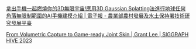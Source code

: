 [拿出手機一起燃燒你的3D無限宇宙!應用3D Gaussian Splatting法進行地球任何角落無限制範圍的AI手機建模介紹 | 電子報 - 農業部農村發展及水土保持署技術研究發展平臺](https://tech.ardswc.gov.tw/EPaper/Home/EPaper?PaperID=fa859c83-f681-43cc-b454-f06da007d621)

[From Volumetric Capture to Game-ready Joint Skin | Grant Lee | SIGGRAPH HIVE 2023](https://www.youtube.com/watch?v=OsSZPF2mNjw)